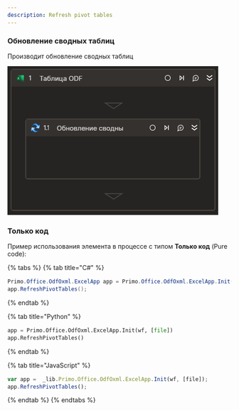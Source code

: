 ```yaml
---
description: Refresh pivot tables
---
```

### Обновление сводных таблиц

Производит обновление сводных таблиц

![](../../../resources/basic/myoffice/table/odftable-refresh-pivot-tables.png)

### Только код
Пример использования элемента в процессе с типом **Только код** (Pure code):

{% tabs %}
{% tab title="C#" %}
```csharp
Primo.Office.OdfOxml.ExcelApp app = Primo.Office.OdfOxml.ExcelApp.Init(wf, [file]);
app.RefreshPivotTables();
```
{% endtab %}

{% tab title="Python" %}
```python
app = Primo.Office.OdfOxml.ExcelApp.Init(wf, [file])
app.RefreshPivotTables()
```
{% endtab %}

{% tab title="JavaScript" %}
```javascript
var app =  _lib.Primo.Office.OdfOxml.ExcelApp.Init(wf, [file]);
app.RefreshPivotTables();
```
{% endtab %}
{% endtabs %}